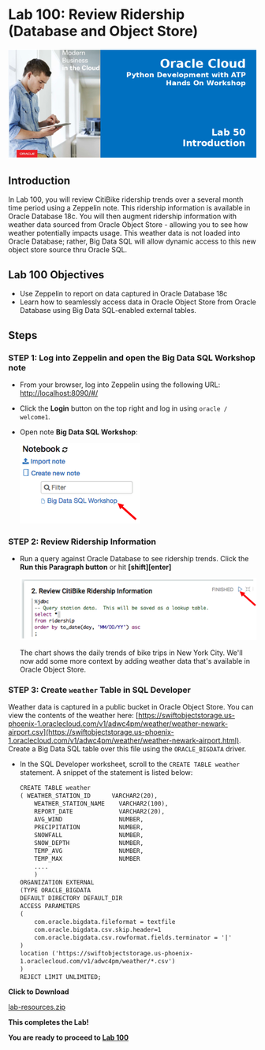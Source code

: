 # Lab 100: Review Ridership (Database and Object Store)
  ![](images/050/Title.png)

## Introduction

In Lab 100, you will review CitiBike ridership trends over a several month time period using a Zeppelin note.  This ridership information is available in Oracle Database 18c.  You will then augment ridership information with weather data sourced from Oracle Object Store - allowing you to see how weather potentially impacts usage.  This weather data is not loaded into Oracle Database; rather, Big Data SQL will allow dynamic access to this new object store source thru Oracle SQL.   

## Lab 100 Objectives

- Use Zeppelin to report on data captured in Oracle Database 18c
- Learn how to seamlessly access data in Oracle Object Store from Oracle Database using Big Data SQL-enabled external tables.

## Steps

### **STEP 1:** Log into Zeppelin and open the Big Data SQL Workshop note

* From your browser, log into Zeppelin using the following URL:
  [http://localhost:8090/#/](http://localhost:8090/#/)

* Click the **Login** button on the top right and log in using `oracle / welcome1`.

* Open note **Big Data SQL Workshop**:

    ![](images/100/open-note.png)

### **STEP 2:** Review Ridership Information

* Run a query against Oracle Database to see ridership trends.  Click the **Run this Paragraph button** or hit **[shift][enter]**

  ![](images/100/run-paragraph.png)
  
  The chart shows the daily trends of bike trips in New York City. We'll now add some more context by adding weather data that's available in Oracle Object Store.


### **STEP 3:** Create `weather` Table in SQL Developer
Weather data is captured in a public bucket in Oracle Object Store.  You can view the contents of the weather here:  [https://swiftobjectstorage.us-phoenix-1.oraclecloud.com/v1/adwc4pm/weather/weather-newark-airport.csv](https://swiftobjectstorage.us-phoenix-1.oraclecloud.com/v1/adwc4pm/weather/weather-newark-airport.html).  Create a Big Data SQL table over this file using the `ORACLE_BIGDATA` driver.
* In the SQL Developer worksheet, scroll to the `CREATE TABLE weather` statement.  A snippet of the statement is listed below:

    ```
    CREATE TABLE weather
    ( WEATHER_STATION_ID      VARCHAR2(20),
        WEATHER_STATION_NAME    VARCHAR2(100),
        REPORT_DATE             VARCHAR2(20),
        AVG_WIND                NUMBER,
        PRECIPITATION           NUMBER,
        SNOWFALL                NUMBER,
        SNOW_DEPTH              NUMBER,
        TEMP_AVG                NUMBER,
        TEMP_MAX                NUMBER
        ....
        )
    ORGANIZATION EXTERNAL
    (TYPE ORACLE_BIGDATA
    DEFAULT DIRECTORY DEFAULT_DIR
    ACCESS PARAMETERS
    (
        com.oracle.bigdata.fileformat = textfile 
        com.oracle.bigdata.csv.skip.header=1
        com.oracle.bigdata.csv.rowformat.fields.terminator = '|'
    )
    location ('https://swiftobjectstorage.us-phoenix-1.oraclecloud.com/v1/adwc4pm/weather/*.csv')
    )  
    REJECT LIMIT UNLIMITED;
    ```
     

**Click to Download**

[lab-resources.zip](https://dgcameron.github.io/python4atp/workshops/python4atp/lab-resources.zip)

**This completes the Lab!**

**You are ready to proceed to [Lab 100](LabGuide100.md)**

